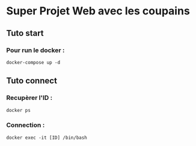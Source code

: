 # Super Projet Web avec les coupains

## Tuto start

### Pour run le docker :
`docker-compose up -d`

## Tuto connect

### Recupèrer l'ID :

`docker ps`

### Connection :

`docker exec -it [ID] /bin/bash`
